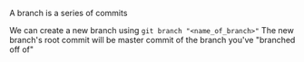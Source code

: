 A branch is a series of commits

We can create a new branch using `git branch "<name_of_branch>"`
The new branch's root commit will be master commit of the branch you've "branched off of"
